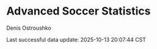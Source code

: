 # Advanced Soccer Statistics
Denis Ostroushko

<!-- gfm -->

Last successful data update: 2025-10-13 20:07:44 CST
